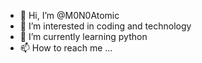 - 👋 Hi, I’m @M0N0Atomic
- 👀 I’m interested in coding and technology
- 🌱 I’m currently learning python
- 📫 How to reach me ...

<!---
M0N0Atomic/M0N0Atomic is a ✨ special ✨ repository because its `README.md` (this file) appears on your GitHub profile.
You can click the Preview link to take a look at your changes.
--->
